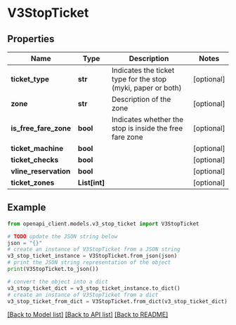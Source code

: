 # V3StopTicket


## Properties

Name | Type | Description | Notes
------------ | ------------- | ------------- | -------------
**ticket_type** | **str** | Indicates the ticket type for the stop (myki, paper or both) | [optional] 
**zone** | **str** | Description of the zone | [optional] 
**is_free_fare_zone** | **bool** | Indicates whether the stop is inside the free fare zone | [optional] 
**ticket_machine** | **bool** |  | [optional] 
**ticket_checks** | **bool** |  | [optional] 
**vline_reservation** | **bool** |  | [optional] 
**ticket_zones** | **List[int]** |  | [optional] 

## Example

```python
from openapi_client.models.v3_stop_ticket import V3StopTicket

# TODO update the JSON string below
json = "{}"
# create an instance of V3StopTicket from a JSON string
v3_stop_ticket_instance = V3StopTicket.from_json(json)
# print the JSON string representation of the object
print(V3StopTicket.to_json())

# convert the object into a dict
v3_stop_ticket_dict = v3_stop_ticket_instance.to_dict()
# create an instance of V3StopTicket from a dict
v3_stop_ticket_from_dict = V3StopTicket.from_dict(v3_stop_ticket_dict)
```
[[Back to Model list]](../README.md#documentation-for-models) [[Back to API list]](../README.md#documentation-for-api-endpoints) [[Back to README]](../README.md)


